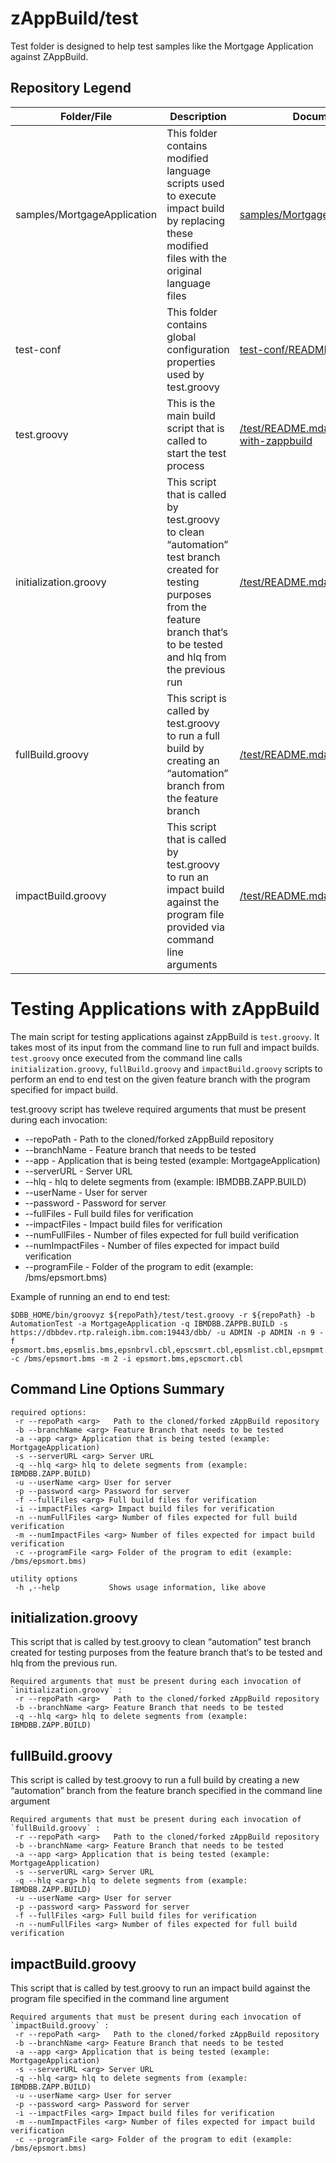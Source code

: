 # zAppBuild/test
Test folder is designed to help test samples like the Mortgage Application against ZAppBuild.

## Repository Legend
Folder/File | Description | Documentation Link
--- | --- | ---
samples/MortgageApplication | This folder contains modified language scripts used to execute impact build by replacing these modified files with the original language files | [samples/MortgageApplication/README.md](samples/MortgageApplication/README.md)
test-conf | This folder contains global configuration properties used by test.groovy | [test-conf/README.md](test-conf/README.md)   
test.groovy  | This is the main build script that is called to start the test process | [/test/README.md#testing-applications-with-zappbuild](test.groovy)
initialization.groovy | This script that is called by test.groovy to clean “automation” test branch created for testing purposes from the feature branch that‘s to be tested and hlq from the previous run | [/test/README.md#initializationgroovy](/test/README.md#initializationgroovy)
fullBuild.groovy | This script is called by test.groovy to run a full build by creating an “automation” branch from the feature branch | [/test/README.md#fullBuildgroovy](/test/README.md#fullBuildgroovy)
impactBuild.groovy | This script that is called by test.groovy to run an impact build against the program file provided via command line arguments | [/test/README.md#impactBuildgroovy](/test/README.md#impactBuildgroovy)

# Testing Applications with zAppBuild
The main script for testing applications against zAppBuild is `test.groovy`. It takes most of its input from the command line to run full and impact builds. `test.groovy` once executed from the command line calls `initialization.groovy`, `fullBuild.groovy` and `impactBuild.groovy` scripts to perform an end to end test on the given feature branch with the program specified for impact build. 

test.groovy script has tweleve required arguments that must be present during each invocation:
* --repoPath <arg> - Path to the cloned/forked zAppBuild repository
* --branchName <arg> - Feature branch that needs to be tested
* --app <arg> - Application that is being tested (example: MortgageApplication)
* --serverURL <arg> - Server URL 
* --hlq <arg> - hlq to delete segments from (example: IBMDBB.ZAPP.BUILD)
* --userName <arg> - User for server
* --password <arg> - Password for server
* --fullFiles <arg> - Full build files for verification
* --impactFiles <arg> - Impact build files for verification
* --numFullFiles <arg> - Number of files expected for full build verification
* --numImpactFiles <arg> - Number of files expected for impact build verification
* --programFile <arg> - Folder of the program to edit (example: /bms/epsmort.bms)


Example of running an end to end test:
```
$DBB_HOME/bin/groovyz ${repoPath}/test/test.groovy -r ${repoPath} -b AutomationTest -a MortgageApplication -q IBMDBB.ZAPPB.BUILD -s https://dbbdev.rtp.raleigh.ibm.com:19443/dbb/ -u ADMIN -p ADMIN -n 9 -f epsmort.bms,epsmlis.bms,epsnbrvl.cbl,epscsmrt.cbl,epsmlist.cbl,epsmpmt.cbl,epscmort.cbl,epscsmrd.cbl,epsmlist.lnk -c /bms/epsmort.bms -m 2 -i epsmort.bms,epscmort.cbl
``` 

## Command Line Options Summary
```
required options:
 -r --repoPath <arg>   Path to the cloned/forked zAppBuild repository
 -b --branchName <arg> Feature Branch that needs to be tested 
 -a --app <arg> Application that is being tested (example: MortgageApplication)
 -s --serverURL <arg> Server URL
 -q --hlq <arg> hlq to delete segments from (example: IBMDBB.ZAPP.BUILD)
 -u --userName <arg> User for server
 -p --password <arg> Password for server
 -f --fullFiles <arg> Full build files for verification
 -i --impactFiles <arg> Impact build files for verification
 -n --numFullFiles <arg> Number of files expected for full build verification
 -m --numImpactFiles <arg> Number of files expected for impact build verification
 -c --programFile <arg> Folder of the program to edit (example: /bms/epsmort.bms)

utility options
 -h ,--help           Shows usage information, like above
 ```

## initialization.groovy
This script that is called by test.groovy to clean “automation” test branch created for testing purposes from the feature branch that‘s to be tested and hlq from the previous run.

```
Required arguments that must be present during each invocation of `initialization.groovy` :
 -r --repoPath <arg>   Path to the cloned/forked zAppBuild repository
 -b --branchName <arg> Feature Branch that needs to be tested 
 -q --hlq <arg> hlq to delete segments from (example: IBMDBB.ZAPP.BUILD)
```

## fullBuild.groovy
This script is called by test.groovy to run a full build by creating a new “automation” branch from the feature branch specified in the command line argument 

```
Required arguments that must be present during each invocation of `fullBuild.groovy` :
 -r --repoPath <arg>   Path to the cloned/forked zAppBuild repository
 -b --branchName <arg> Feature Branch that needs to be tested 
 -a --app <arg> Application that is being tested (example: MortgageApplication)
 -s --serverURL <arg> Server URL
 -q --hlq <arg> hlq to delete segments from (example: IBMDBB.ZAPP.BUILD)
 -u --userName <arg> User for server
 -p --password <arg> Password for server
 -f --fullFiles <arg> Full build files for verification
 -n --numFullFiles <arg> Number of files expected for full build verification
```

## impactBuild.groovy
This script that is called by test.groovy to run an impact build against the program file specified in the command line argument

```
Required arguments that must be present during each invocation of `impactBuild.groovy` :
 -r --repoPath <arg>   Path to the cloned/forked zAppBuild repository
 -b --branchName <arg> Feature Branch that needs to be tested 
 -a --app <arg> Application that is being tested (example: MortgageApplication)
 -s --serverURL <arg> Server URL
 -q --hlq <arg> hlq to delete segments from (example: IBMDBB.ZAPP.BUILD)
 -u --userName <arg> User for server
 -p --password <arg> Password for server
 -i --impactFiles <arg> Impact build files for verification
 -m --numImpactFiles <arg> Number of files expected for impact build verification
 -c --programFile <arg> Folder of the program to edit (example: /bms/epsmort.bms)
```

